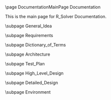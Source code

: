\page DocumentationMainPage Documentation

This is the main page for R_Solver Documentation.

\subpage General_Idea

\subpage Requirements

\subpage Dictionary_of_Terms

\subpage Architecture

\subpage Test_Plan

\subpage High_Level_Design

\subpage Detailed_Design

\subpage Environment
